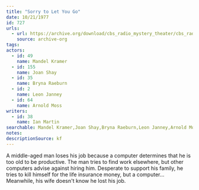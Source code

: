 ```yaml
---
title: "Sorry to Let You Go"
date: 10/21/1977
id: 727
urls: 
  - url: https://archive.org/download/cbs_radio_mystery_theater/cbs_radio_mystery_theater-0701-0750.zip/cbs_radio_mystery_theater-0701-0750%2Fcbsrmt_0727_sorry_to_let_you_go.mp3
    source: archive-org
tags: 
actors:  
  - id: 49
    name: Mandel Kramer  
  - id: 155
    name: Joan Shay  
  - id: 35
    name: Bryna Raeburn  
  - id: 2
    name: Leon Janney  
  - id: 64
    name: Arnold Moss
writers:  
  - id: 38
    name: Ian Martin
searchable: Mandel Kramer,Joan Shay,Bryna Raeburn,Leon Janney,Arnold Moss Ian Martin
notes: 
descriptionSource: kf
---
```

A middle-aged man loses his job because a computer determines that he is too old to be productive. The man tries to find work elsewhere, but other computers advise against hiring him. Desperate to support his family, he tries to kill himself for the life insurance money, but a computer... Meanwhile, his wife doesn't know he lost his job.